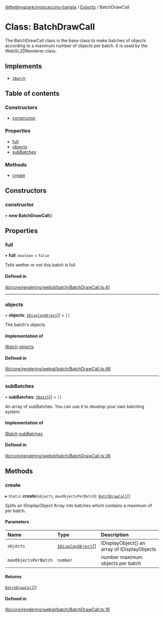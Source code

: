 [@thetinyspark/moocaccino-barista](../README.md) / [Exports](../modules.md) / BatchDrawCall

# Class: BatchDrawCall

The BatchDrawCall class is the base class to make batches of objects
according to a maximum number of objects per batch.
It is used by the WebGL2DRenderer class.

## Implements

- [`IBatch`](../interfaces/IBatch.md)

## Table of contents

### Constructors

- [constructor](BatchDrawCall.md#constructor)

### Properties

- [full](BatchDrawCall.md#full)
- [objects](BatchDrawCall.md#objects)
- [subBatches](BatchDrawCall.md#subbatches)

### Methods

- [create](BatchDrawCall.md#create)

## Constructors

### constructor

• **new BatchDrawCall**()

## Properties

### full

• **full**: `boolean` = `false`

Tells wether or not this batch is full

#### Defined in

[lib/core/rendering/webgl/batch/BatchDrawCall.ts:41](https://github.com/thetinyspark/barista/blob/f0ed0f6e/lib/core/rendering/webgl/batch/BatchDrawCall.ts#L41)

___

### objects

• **objects**: [`IDisplayObject`](../interfaces/IDisplayObject.md)[] = `[]`

The batch's objects

#### Implementation of

[IBatch](../interfaces/IBatch.md).[objects](../interfaces/IBatch.md#objects)

#### Defined in

[lib/core/rendering/webgl/batch/BatchDrawCall.ts:46](https://github.com/thetinyspark/barista/blob/f0ed0f6e/lib/core/rendering/webgl/batch/BatchDrawCall.ts#L46)

___

### subBatches

• **subBatches**: [`IBatch`](../interfaces/IBatch.md)[] = `[]`

An array of subBatches.
You can use it to develop your
own batching system

#### Implementation of

[IBatch](../interfaces/IBatch.md).[subBatches](../interfaces/IBatch.md#subbatches)

#### Defined in

[lib/core/rendering/webgl/batch/BatchDrawCall.ts:36](https://github.com/thetinyspark/barista/blob/f0ed0f6e/lib/core/rendering/webgl/batch/BatchDrawCall.ts#L36)

## Methods

### create

▸ `Static` **create**(`objects`, `maxObjectsPerBatch`): [`BatchDrawCall`](BatchDrawCall.md)[]

Splits an IDisplayObject Array into batches which contains
a maximum of <maxObjectsPerBatch> per batch.

#### Parameters

| Name | Type | Description |
| :------ | :------ | :------ |
| `objects` | [`IDisplayObject`](../interfaces/IDisplayObject.md)[] | IDisplayObject[] an array of IDisplayObjects |
| `maxObjectsPerBatch` | `number` | number maximum objects per batch |

#### Returns

[`BatchDrawCall`](BatchDrawCall.md)[]

#### Defined in

[lib/core/rendering/webgl/batch/BatchDrawCall.ts:18](https://github.com/thetinyspark/barista/blob/f0ed0f6e/lib/core/rendering/webgl/batch/BatchDrawCall.ts#L18)
